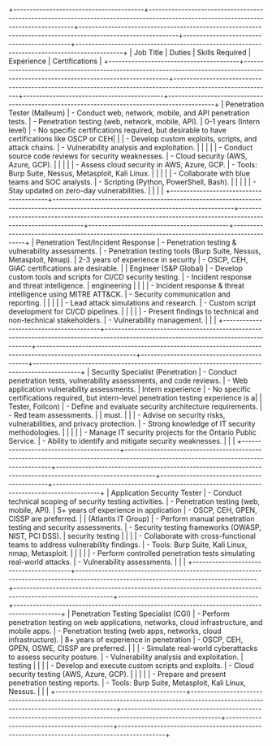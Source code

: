 +----------------------------------------+-------------------------------------------------------------------------------------------------------------------------------------+------------------------------------------------------------------------------------------------------------+-------------------------------------------+--------------------------------------------------------------------------------------------+
| Job Title                              | Duties                                                                                                                                  | Skills Required                                                                                          | Experience                                | Certifications                                                                             |
+----------------------------------------+-------------------------------------------------------------------------------------------------------------------------------------+------------------------------------------------------------------------------------------------------------+-------------------------------------------+--------------------------------------------------------------------------------------------+
| Penetration Tester (Malleum)           | - Conduct web, network, mobile, and API penetration tests.                                                                             | - Penetration testing (web, network, mobile, API).                                                         | 0-1 years (Intern level)                 | - No specific certifications required, but desirable to have certifications like OSCP or CEH|
|                                        | - Develop custom exploits, scripts, and attack chains.                                                                                 | - Vulnerability analysis and exploitation.                                                                 |                                          |                                                                                            |
|                                        | - Conduct source code reviews for security weaknesses.                                                                                 | - Cloud security (AWS, Azure, GCP).                                                                        |                                          |                                                                                            |
|                                        | - Assess cloud security in AWS, Azure, GCP.                                                                                            | - Tools: Burp Suite, Nessus, Metasploit, Kali Linux.                                                       |                                          |                                                                                            |
|                                        | - Collaborate with blue teams and SOC analysts.                                                                                        | - Scripting (Python, PowerShell, Bash).                                                                    |                                          |                                                                                            |
|                                        | - Stay updated on zero-day vulnerabilities.                                                                                            |                                                                                                            |                                          |                                                                                            |
+----------------------------------------+-------------------------------------------------------------------------------------------------------------------------------------+------------------------------------------------------------------------------------------------------------+-------------------------------------------+--------------------------------------------------------------------------------------------+
| Penetration Test/Incident Response     | - Penetration testing & vulnerability assessments.                                                                                     | - Penetration testing tools (Burp Suite, Nessus, Metasploit, Nmap).                                       | 2-3 years of experience in security       | - OSCP, CEH, GIAC certifications are desirable.                                            |
| Engineer (S&P Global)                  | - Develop custom tools and scripts for CI/CD security testing.                                                                         | - Incident response and threat intelligence.                                                              | engineering                               |                                                                                            |
|                                        | - Incident response & threat intelligence using MITRE ATT&CK.                                                                          | - Security communication and reporting.                                                                   |                                           |                                                                                            |
|                                        | - Lead attack simulations and research.                                                                                                | - Custom script development for CI/CD pipelines.                                                          |                                           |                                                                                            |
|                                        | - Present findings to technical and non-technical stakeholders.                                                                        | - Vulnerability management.                                                                               |                                           |                                                                                            |
+----------------------------------------+-------------------------------------------------------------------------------------------------------------------------------------+------------------------------------------------------------------------------------------------------------+-------------------------------------------+--------------------------------------------------------------------------------------------+
| Security Specialist (Penetration       | - Conduct penetration tests, vulnerability assessments, and code reviews.                                                              | - Web application vulnerability assessments.                                                               | Intern experience                        | - No specific certifications required, but intern-level penetration testing experience is a|
| Tester, Foilcon)                       | - Define and evaluate security architecture requirements.                                                                              | - Red team assessments.                                                                                    |                                          | must.                                                                                      |
|                                        | - Advise on security risks, vulnerabilities, and privacy protection.                                                                   | - Strong knowledge of IT security methodologies.                                                           |                                          |                                                                                            |
|                                        | - Manage IT security projects for the Ontario Public Service.                                                                          | - Ability to identify and mitigate security weaknesses.                                                    |                                          |                                                                                            |
+----------------------------------------+-------------------------------------------------------------------------------------------------------------------------------------+------------------------------------------------------------------------------------------------------------+-------------------------------------------+--------------------------------------------------------------------------------------------+
| Application Security Tester            | - Conduct technical scoping of security testing activities.                                                                            | - Penetration testing (web, mobile, API).                                                                  | 5+ years of experience in application    | - OSCP, CEH, GPEN, CISSP are preferred.                                                    |
| (Atlantis IT Group)                    | - Perform manual penetration testing and security assessments.                                                                         | - Security testing frameworks (OWASP, NIST, PCI DSS).                                                      | security testing                         |                                                                                            |
|                                        | - Collaborate with cross-functional teams to address vulnerability findings.                                                           | - Tools: Burp Suite, Kali Linux, nmap, Metasploit.                                                         |                                          |                                                                                            |
|                                        | - Perform controlled penetration tests simulating real-world attacks.                                                                  | - Vulnerability assessments.                                                                               |                                          |                                                                                            |
+----------------------------------------+-------------------------------------------------------------------------------------------------------------------------------------+------------------------------------------------------------------------------------------------------------+-------------------------------------------+--------------------------------------------------------------------------------------------+
| Penetration Testing Specialist (CGI)   | - Perform penetration testing on web applications, networks, cloud infrastructure, and mobile apps.                                    | - Penetration testing (web apps, networks, cloud infrastructure).                                          | 8+ years of experience in penetration    | - OSCP, CEH, GPEN, OSWE, CISSP are preferred.                                              |
|                                        | - Simulate real-world cyberattacks to assess security posture.                                                                         | - Vulnerability analysis and exploitation.                                                                 | testing                                  |                                                                                            |
|                                        | - Develop and execute custom scripts and exploits.                                                                                     | - Cloud security testing (AWS, Azure, GCP).                                                                |                                          |                                                                                            |
|                                        | - Prepare and present penetration testing reports.                                                                                     | - Tools: Burp Suite, Metasploit, Kali Linux, Nessus.                                                       |                                          |                                                                                            |
+----------------------------------------+-------------------------------------------------------------------------------------------------------------------------------------+------------------------------------------------------------------------------------------------------------+-------------------------------------------+--------------------------------------------------------------------------------------------+

